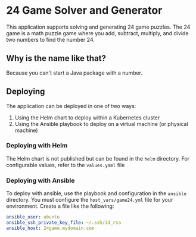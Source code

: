 # 24 Game Solver and Generator

This application supports solving and generating 24 game puzzles. The 24 game is a math puzzle game where
you add, subtract, multiply, and divide two numbers to find the number 24.

## Why is the name like that?

Because you can't start a Java package with a number.

## Deploying

The application can be deployed in one of two ways:

1. Using the Helm chart to deploy within a Kubernetes cluster
2. Using the Ansible playbook to deploy on a virtual machine (or physical machine)

### Deploying with Helm

The Helm chart is not published but can be found in the `helm` directory. For configurable values,
refer to the `values.yaml` file

### Deploying with Ansible

To deploy with ansible, use the playbook and configuration in the `ansible` directory. You must configure
the `host_vars/game24.yml` file for your environment. Create a file like the following:

```yaml
ansible_user: ubuntu
ansible_ssh_private_key_file: ~/.ssh/id_rsa
ansible_host: 24game.mydomain.com
```
